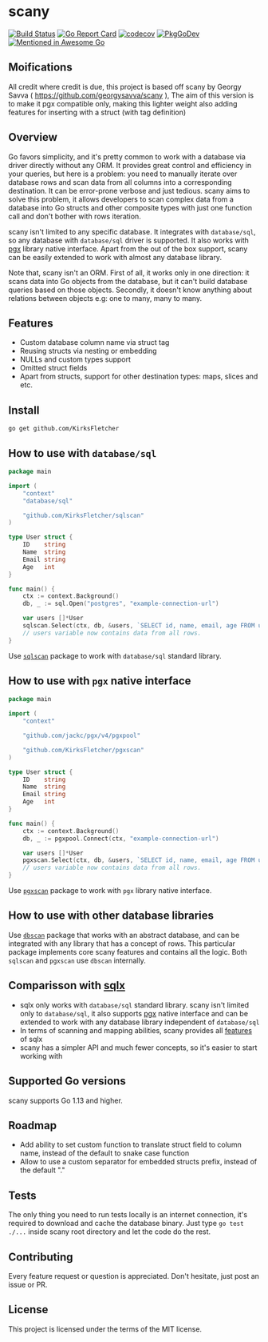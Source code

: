 # scany

[![Build Status](https://travis-ci.com/KirksFletcher.svg?branch=master)](https://travis-ci.com/KirksFletcher) 
[![Go Report Card](https://goreportcard.com/badge/github.com/KirksFletcher)](https://goreportcard.com/report/github.com/KirksFletcher)
[![codecov](https://codecov.io/gh/KirksFletcher/branch/master/graph/badge.svg)](https://codecov.io/gh/KirksFletcher)
[![PkgGoDev](https://pkg.go.dev/badge/github.com/KirksFletcher)](https://pkg.go.dev/github.com/KirksFletcher)
[![Mentioned in Awesome Go](https://awesome.re/mentioned-badge.svg)](https://github.com/avelino/awesome-go)  

## Moifications

All credit where credit is due, this project is based off scany by Georgy Savva ( https://github.com/georgysavva/scany ), The aim of this version is to make it pgx compatible only, making this lighter weight also adding features for inserting with a struct (with tag definition)

## Overview

Go favors simplicity, and it's pretty common to work with a database via driver directly without any ORM.
It provides great control and efficiency in your queries, but here is a problem: 
you need to manually iterate over database rows and scan data from all columns into a corresponding destination.
It can be error-prone verbose and just tedious. 
scany aims to solve this problem, 
it allows developers to scan complex data from a database into Go structs and other composite types 
with just one function call and don't bother with rows iteration.

scany isn't limited to any specific database. It integrates with `database/sql`, 
so any database with `database/sql` driver is supported. 
It also works with [pgx](https://github.com/jackc/pgx) library native interface. 
Apart from the out of the box support, scany can be easily extended to work with almost any database library.

Note that, scany isn't an ORM. First of all, it works only in one direction: 
it scans data into Go objects from the database, but it can't build database queries based on those objects.
Secondly, it doesn't know anything about relations between objects e.g: one to many, many to many.

## Features

* Custom database column name via struct tag
* Reusing structs via nesting or embedding 
* NULLs and custom types support
* Omitted struct fields
* Apart from structs, support for other destination types: maps, slices and etc.

## Install

```
go get github.com/KirksFletcher
```

## How to use with `database/sql`

```go
package main

import (
	"context"
	"database/sql"

	"github.com/KirksFletcher/sqlscan"
)

type User struct {
	ID    string
	Name  string
	Email string
	Age   int
}

func main() {
	ctx := context.Background()
	db, _ := sql.Open("postgres", "example-connection-url")

	var users []*User
	sqlscan.Select(ctx, db, &users, `SELECT id, name, email, age FROM users`)
	// users variable now contains data from all rows.
}
```

Use [`sqlscan`](https://pkg.go.dev/github.com/KirksFletcher/sqlscan) 
package to work with `database/sql` standard library. 


## How to use with `pgx` native interface

```go
package main

import (
	"context"

	"github.com/jackc/pgx/v4/pgxpool"

	"github.com/KirksFletcher/pgxscan"
)

type User struct {
	ID    string
	Name  string
	Email string
	Age   int
}

func main() {
	ctx := context.Background()
	db, _ := pgxpool.Connect(ctx, "example-connection-url")

	var users []*User
	pgxscan.Select(ctx, db, &users, `SELECT id, name, email, age FROM users`)
	// users variable now contains data from all rows.
}
```

Use [`pgxscan`](https://pkg.go.dev/github.com/KirksFletcher/pgxscan) 
package to work with `pgx` library native interface. 

## How to use with other database libraries

Use [`dbscan`](https://pkg.go.dev/github.com/KirksFletcher/dbscan) package that works with an abstract database, 
and can be integrated with any library that has a concept of rows. 
This particular package implements core scany features and contains all the logic.
Both `sqlscan` and `pgxscan` use `dbscan` internally.

## Comparisson with [sqlx](https://github.com/jmoiron/sqlx)

* sqlx only works with `database/sql` standard library. scany isn't limited only to `database/sql`, it also supports [pgx](https://github.com/jackc/pgx) native interface and can be extended to work with any database library independent of `database/sql`
* In terms of scanning and mapping abilities, scany provides all [features](https://github.com/KirksFletcher#features) of sqlx
* scany has a simpler API and much fewer concepts, so it's easier to start working with

## Supported Go versions 

scany supports Go 1.13 and higher.

## Roadmap   

* Add ability to set custom function to translate struct field to column name, 
instead of the default to snake case function 
* Allow to use a custom separator for embedded structs prefix, instead of the default "."

## Tests

The only thing you need to run tests locally is an internet connection, 
it's required to download and cache the database binary.
Just type `go test ./...` inside scany root directory and let the code do the rest. 

## Contributing 

Every feature request or question is appreciated. Don't hesitate, just post an issue or PR.

## License

This project is licensed under the terms of the MIT license.
